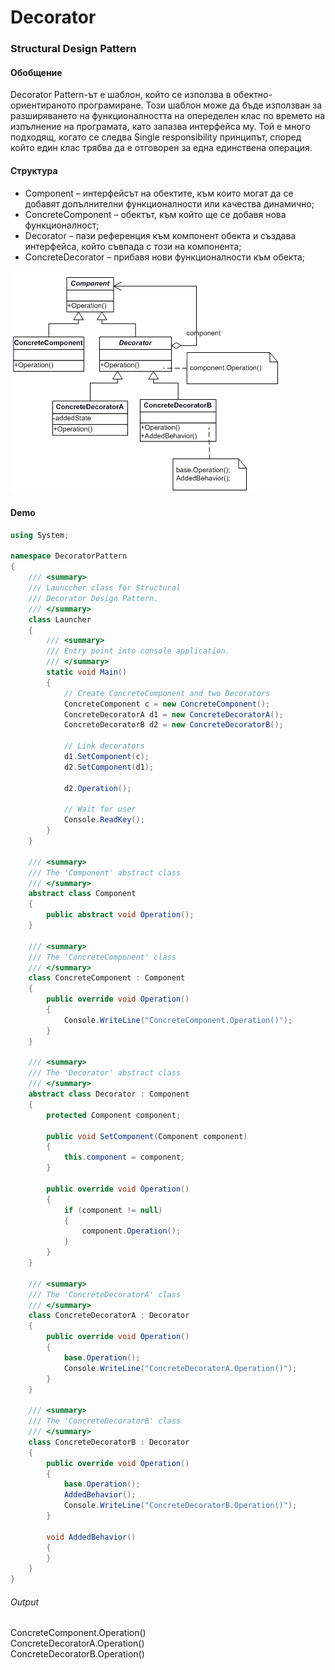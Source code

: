# Decorator
### Structural Design Pattern

#### Обобщение
Decorator Pattern-ът е шаблон, който се използва в обектно-ориентираното програмиране. Този шаблон може да бъде използван за разширяването на функционалността на опеределен клас по времето на изпълнение на програмата, като запазва интерфейса му. Той е много подходящ, когато се следва Single responsibility принципът, според който един клас трябва да е отговорен за една единствена операция.

#### Структура
* Component – интерфейсът на обектите, към които могат да се добавят допълнителни функционалности или качества динамично;
* ConcreteComponent – обектът, към който ще се добавя нова функционалност;
* Decorator – пази референция към компонент обекта и създава интерфейса, който съвпада с този на компонента;
* ConcreteDecorator – прибавя нови функционалности към обекта;

![pattern structure](../Images/decorator-diagram.gif)

#### Demo
~~~c#
using System;

namespace DecoratorPattern
{
    /// <summary>
    /// Launccher class for Structural 
    /// Decorator Design Pattern.
    /// </summary>
    class Launcher
    {
        /// <summary>
        /// Entry point into console application.
        /// </summary>
        static void Main()
        {
            // Create ConcreteComponent and two Decorators
            ConcreteComponent c = new ConcreteComponent();
            ConcreteDecoratorA d1 = new ConcreteDecoratorA();
            ConcreteDecoratorB d2 = new ConcreteDecoratorB();

            // Link decorators
            d1.SetComponent(c);
            d2.SetComponent(d1);

            d2.Operation();

            // Wait for user
            Console.ReadKey();
        }
    }

    /// <summary>
    /// The 'Component' abstract class
    /// </summary>
    abstract class Component
    {
        public abstract void Operation();
    }

    /// <summary>
    /// The 'ConcreteComponent' class
    /// </summary>
    class ConcreteComponent : Component
    {
        public override void Operation()
        {
            Console.WriteLine("ConcreteComponent.Operation()");
        }
    }

    /// <summary>
    /// The 'Decorator' abstract class
    /// </summary>
    abstract class Decorator : Component
    {
        protected Component component;

        public void SetComponent(Component component)
        {
            this.component = component;
        }

        public override void Operation()
        {
            if (component != null)
            {
                component.Operation();
            }
        }
    }

    /// <summary>
    /// The 'ConcreteDecoratorA' class
    /// </summary>
    class ConcreteDecoratorA : Decorator
    {
        public override void Operation()
        {
            base.Operation();
            Console.WriteLine("ConcreteDecoratorA.Operation()");
        }
    }

    /// <summary>
    /// The 'ConcreteDecoratorB' class
    /// </summary>
    class ConcreteDecoratorB : Decorator
    {
        public override void Operation()
        {
            base.Operation();
            AddedBehavior();
            Console.WriteLine("ConcreteDecoratorB.Operation()");
        }

        void AddedBehavior()
        {
        }
    }
}


~~~

###### Output
ConcreteComponent.Operation()  
ConcreteDecoratorA.Operation()  
ConcreteDecoratorB.Operation()  
